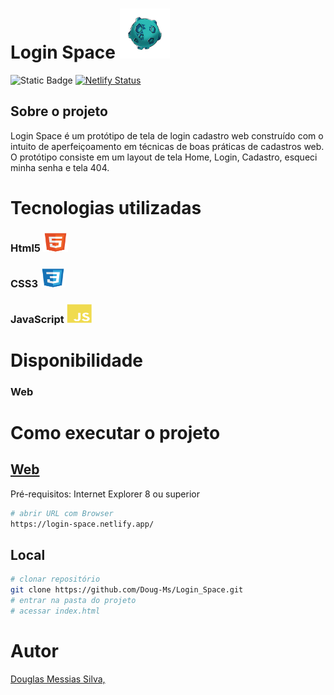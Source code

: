 # Login Space <img height="80em" src='https://github.com/Doug-Ms/Login_Space/blob/master/imagens/asteroid.png' >
![Static Badge](https://img.shields.io/badge/Doug-Ms?logo=github&logoColor=%23000000&labelColor=%23264de4&link=github.com%2FDoug-Ms)
[![Netlify Status](https://api.netlify.com/api/v1/badges/e8ed63a1-0d93-4082-98bb-7c63af2b366a/deploy-status)](https://app.netlify.com/sites/login-space/deploys)

## Sobre o projeto

Login Space é um protótipo de tela de login cadastro web construído com o intuito de aperfeiçoamento em técnicas de boas práticas de cadastros web. 
O protótipo consiste em um layout de tela Home, Login, Cadastro, esqueci minha senha e tela 404.

# Tecnologias utilizadas
### Html5 <img alt="HTML image" height="30" width="40" src="https://raw.githubusercontent.com/devicons/devicon/master/icons/html5/html5-original.svg">
### CSS3  <img alt="HTML image" height="30" width="40" src="https://raw.githubusercontent.com/devicons/devicon/master/icons/css3/css3-original.svg">
### JavaScript <img alt="JavaScript image" height="30" width="40" src="https://raw.githubusercontent.com/devicons/devicon/master/icons/javascript/javascript-plain.svg">
# Disponibilidade
### Web
# Como executar o projeto
## <a href='https://login-space.netlify.app/'>Web</a>
Pré-requisitos: Internet Explorer 8 ou superior
```bash
# abrir URL com Browser
https://login-space.netlify.app/
```
## Local
```bash
# clonar repositório
git clone https://github.com/Doug-Ms/Login_Space.git
# entrar na pasta do projeto
# acessar index.html
```

# Autor
<a href='https://www.linkedin.com/in/doug-ms/'>
Douglas Messias Silva,
</a>
